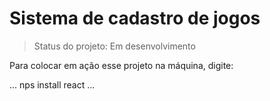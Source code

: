 <h1>Sistema de cadastro de jogos</h1>

> Status do projeto: Em desenvolvimento

Para colocar em ação esse projeto na máquina, digite:

...
nps install react
...
